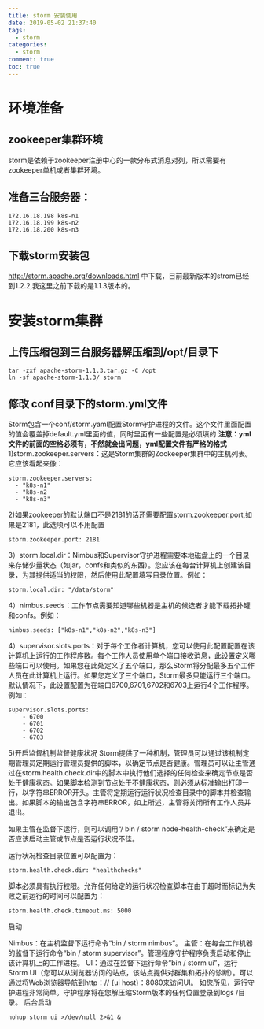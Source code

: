 ```yaml
---
title: storm 安装使用
date: 2019-05-02 21:37:40
tags:
  - storm
categories:
  - storm
comment: true
toc: true
---
```

# 环境准备
## zookeeper集群环境
storm是依赖于zookeeper注册中心的一款分布式消息对列，所以需要有zookeeper单机或者集群环境。

## 准备三台服务器：
```
172.16.18.198 k8s-n1
172.16.18.199 k8s-n2
172.16.18.200 k8s-n3
```

## 下载storm安装包

http://storm.apache.org/downloads.html 中下载，目前最新版本的strom已经到1.2.2,我这里之前下载的是1.1.3版本的。

# 安装storm集群

## 上传压缩包到三台服务器解压缩到/opt/目录下

```
tar -zxf apache-storm-1.1.3.tar.gz -C /opt
ln -sf apache-storm-1.1.3/ storm
```

## 修改 conf目录下的storm.yml文件

Storm包含一个conf/storm.yaml配置Storm守护进程的文件。这个文件里面配置的值会覆盖掉default.yml里面的值，同时里面有一些配置是必须填的
**注意：yml文件的前面的空格必须有，不然就会出问题，yml配置文件有严格的格式**
1)storm.zookeeper.servers：这是Storm集群的Zookeeper集群中的主机列表。它应该看起来像：

```
storm.zookeeper.servers:
  - "k8s-n1"
  - "k8s-n2
  - "k8s-n3"
```

2)如果zookeeper的默认端口不是2181的话还需要配置storm.zookeeper.port,如果是2181，此选项可以不用配置

```
storm.zookeeper.port: 2181
```

3）storm.local.dir：Nimbus和Supervisor守护进程需要本地磁盘上的一个目录来存储少量状态（如jar，confs和类似的东西）。您应该在每台计算机上创建该目录，为其提供适当的权限，然后使用此配置填写目录位置。例如：

```
storm.local.dir: "/data/storm"
```

4）nimbus.seeds：工作节点需要知道哪些机器是主机的候选者才能下载拓扑罐和confs。例如：

```
nimbus.seeds: ["k8s-n1","k8s-n2","k8s-n3"]
```

4）supervisor.slots.ports：对于每个工作者计算机，您可以使用此配置配置在该计算机上运行的工作程序数。每个工作人员使用单个端口接收消息，此设置定义哪些端口可以使用。如果您在此处定义了五个端口，那么Storm将分配最多五个工作人员在此计算机上运行。如果您定义了三个端口，Storm最多只能运行三个端口。默认情况下，此设置配置为在端口6700,6701,6702和6703上运行4个工作程序。例如：

```
supervisor.slots.ports:
    - 6700
    - 6701
    - 6702
    - 6703
```

5)开启监督机制监督健康状况
Storm提供了一种机制，管理员可以通过该机制定期管理员定期运行管理员提供的脚本，以确定节点是否健康。管理员可以让主管通过在storm.health.check.dir中的脚本中执行他们选择的任何检查来确定节点是否处于健康状态。如果脚本检测到节点处于不健康状态，则必须从标准输出打印一行，以字符串ERROR开头。主管将定期运行运行状况检查目录中的脚本并检查输出。如果脚本的输出包含字符串ERROR，如上所述，主管将关闭所有工作人员并退出。

如果主管在监督下运行，则可以调用“/ bin / storm node-health-check”来确定是否应该启动主管或节点是否运行状况不佳。

运行状况检查目录位置可以配置为：

```
storm.health.check.dir: "healthchecks"
```

脚本必须具有执行权限。允许任何给定的运行状况检查脚本在由于超时而标记为失败之前运行的时间可以配置为：

```
storm.health.check.timeout.ms: 5000
```

启动

Nimbus：在主机监督下运行命令“bin / storm nimbus”。
主管：在每台工作机器的监督下运行命令“bin / storm supervisor”。管理程序守护程序负责启动和停止该计算机上的工作进程。
UI：通过在监督下运行命令“bin / storm ui”，运行Storm UI（您可以从浏览器访问的站点，该站点提供对群集和拓扑的诊断）。可以通过将Web浏览器导航到http：// {ui host}：8080来访问UI。
如您所见，运行守护进程非常简单。守护程序将在您解压缩Storm版本的任何位置登录到logs /目录。
后台启动
```
nohup storm ui >/dev/null 2>&1 &
```